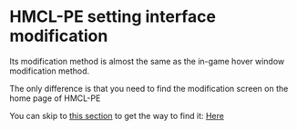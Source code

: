 # HMCL-PE setting interface modification

Its modification method is almost the same as the in-game hover window modification method.

The only difference is that you need to find the modification screen on the home page of HMCL-PE

You can skip to [this section](../../basic-settings/global-game-settings/control-layout-pattern.md) to get the way to find it: [Here](../../basic-settings/global-game-settings/control-layout-pattern.md)
